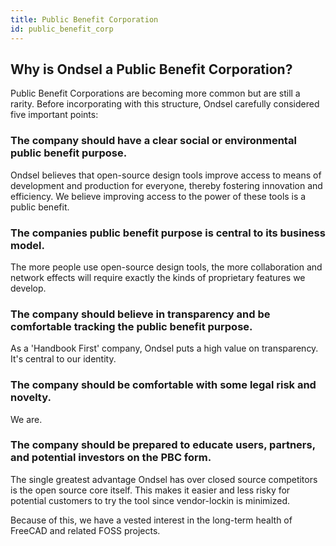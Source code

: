 ```yaml
---
title: Public Benefit Corporation
id: public_benefit_corp
---
```


## Why is Ondsel a Public Benefit Corporation?

Public Benefit Corporations are becoming more common but are still a rarity. Before incorporating with this structure, Ondsel carefully considered five important points:

### The company should have a clear social or environmental public benefit purpose.

Ondsel believes that open-source design tools improve access to means of development and production for everyone, thereby fostering innovation and efficiency. We believe improving access to the power of these tools is a public benefit.

### The companies public benefit purpose is central to its business model.

The more people use open-source design tools, the more collaboration and network effects will require exactly the kinds of proprietary features we develop.

### The company should believe in transparency and be comfortable tracking the public benefit purpose.

As a 'Handbook First' company, Ondsel puts a high value on transparency.  It's central to our identity.

### The company should be comfortable with some legal risk and novelty.

We are.

### The company should be prepared to educate users, partners, and potential investors on the PBC form.

The single greatest advantage Ondsel has over closed source competitors is the open source core itself. This makes it easier and less risky for potential customers to try the tool since vendor-lockin is minimized.

Because of this, we have a vested interest in the long-term health of FreeCAD and related FOSS projects.
